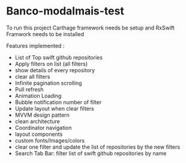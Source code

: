 # Banco-modalmais-test

To run this project Carthage framework needs be setup and RxSwift Framwork needs to be installed

Features implemented : 

- List of Top swift github repositories
- Apply filters on list (all filters)
- show details of every repository 
- clear all filters
- Infinite pagination scrolling
- Pull refresh 
- Animation Loading 
- Bubble notification number of filter 
- Update layout when clear filters
- MVVM design pattern 
- clean architecture
- Coordinator navigation
- layout components 
- custom fonts/Images/colors
- clear one filter and update the list of repositories by the new filters
- Search Tab Bar: filter list of swift github repositories by name 

